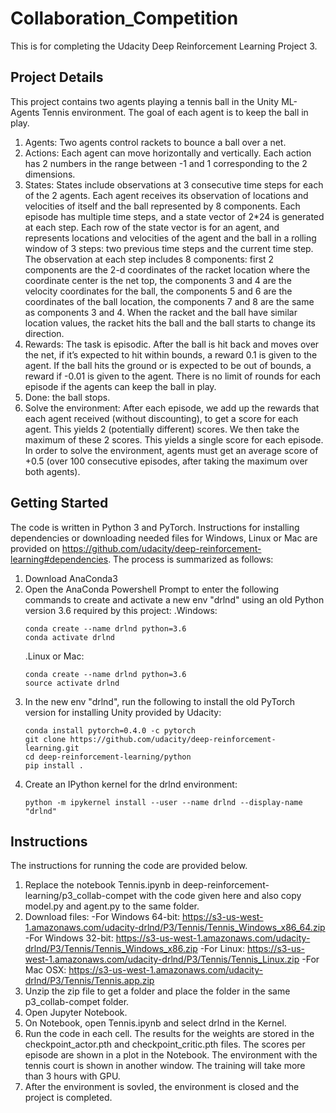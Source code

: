 # Collaboration_Competition
This is for completing the Udacity Deep Reinforcement Learning Project 3.

## Project Details
This project contains two agents playing a tennis ball in the Unity ML-Agents Tennis environment. The goal of each agent is to keep the ball in play.
 1.	Agents: Two agents control rackets to bounce a ball over a net.
 2.	Actions: Each agent can move horizontally and vertically. Each action has 2 numbers in the range between -1 and 1 corresponding to the 2 dimensions.
 3.	States: States include observations at 3 consecutive time steps for each of the 2 agents. Each agent receives its observation of locations and velocities of itself and the ball represented by 8 components. Each episode has multiple time steps, and a state vector of 2*24 is generated at each step. Each row of the state vector is for an agent, and represents locations and velocities of the agent and the ball in a rolling window of 3 steps: two previous time steps and the current time step. The observation at each step includes 8 components: first 2 components are the 2-d coordinates of the racket location where the coordinate center is the net top, the components 3 and 4 are the velocity coordinates for the ball, the components 5 and 6 are the coordinates of the ball location, the components 7 and 8 are the same as components 3 and 4. When the racket and the ball have similar location values, the racket hits the ball and the ball starts to change its direction.
 4.	Rewards: The task is episodic. After the ball is hit back and moves over the net, if it’s expected to hit within bounds, a reward 0.1 is given to the agent. If the ball hits the ground or is expected to be out of bounds, a reward if -0.01 is given to the agent. There is no limit of rounds for each episode if the agents can keep the ball in play.
 5.	Done: the ball stops.
 6.	Solve the environment: After each episode, we add up the rewards that each agent received (without discounting), to get a score for each agent. This yields 2 (potentially different) scores. We then take the maximum of these 2 scores. This yields a single score for each episode. In order to solve the environment, agents must get an average score of +0.5 (over 100 consecutive episodes, after taking the maximum over both agents).

## Getting Started
The code is written in Python 3 and PyTorch. Instructions for installing dependencies or downloading needed files for Windows, Linux or Mac are provided on https://github.com/udacity/deep-reinforcement-learning#dependencies. The process is summarized as follows:
 1. Download AnaConda3
 2. Open the AnaConda Powershell Prompt to enter the following commands to create and activate a new env "drlnd" using an old Python version 3.6 required by this project:
    .Windows:
    ```
    conda create --name drlnd python=3.6
    conda activate drlnd
    ```
    .Linux or Mac:
    ```
    conda create --name drlnd python=3.6
    source activate drlnd
    ```
 3. In the new env "drlnd", run the following to install the old PyTorch version for installing Unity provided by Udacity:
    ```
    conda install pytorch=0.4.0 -c pytorch
    git clone https://github.com/udacity/deep-reinforcement-learning.git
    cd deep-reinforcement-learning/python
    pip install .
    ```
 4. Create an IPython kernel for the drlnd environment:
    ```
    python -m ipykernel install --user --name drlnd --display-name "drlnd"
    ```
## Instructions
The instructions for running the code are provided below. 
 1. Replace the notebook Tennis.ipynb in deep-reinforcement-learning/p3_collab-compet with the code given here and also copy model.py and agent.py to the same folder.
 2. Download files:
    -For Windows 64-bit: https://s3-us-west-1.amazonaws.com/udacity-drlnd/P3/Tennis/Tennis_Windows_x86_64.zip
    -For Windows 32-bit: https://s3-us-west-1.amazonaws.com/udacity-drlnd/P3/Tennis/Tennis_Windows_x86.zip
    -For Linux: https://s3-us-west-1.amazonaws.com/udacity-drlnd/P3/Tennis/Tennis_Linux.zip
    -For Mac OSX: https://s3-us-west-1.amazonaws.com/udacity-drlnd/P3/Tennis/Tennis.app.zip
 3. Unzip the zip file to get a folder and place the folder in the same p3_collab-compet folder.
 3. Open Jupyter Notebook.
 4. On Notebook, open Tennis.ipynb and select drlnd in the Kernel.
 5. Run the code in each cell. The results for the weights are stored in the checkpoint_actor.pth and checkpoint_critic.pth files. The scores per episode are shown in a plot in the Notebook. The environment with the tennis court is shown in another window. The training will take more than 3 hours with GPU.
 6. After the environment is sovled, the environment is closed and the project is completed.
